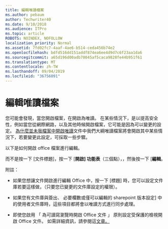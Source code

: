 ```yaml
---
title: 編輯唯讀檔案
ms.author: pebaum
author: Techwriter40
ms.date: 9/10/2018
ms.audience: ITPro
ms.topic: article
ROBOTS: NOINDEX, NOFOLLOW
localization_priority: Normal
ms.assetid: 7fd02fc7-4aaf-4ae6-b514-ceda456b74e2
ms.openlocfilehash: bdfd516dd151addf874ea6ee4d9d7c6f23aa1da6
ms.sourcegitcommit: a65d196d00adb70045af5caca9828fe44b951f61
ms.translationtype: MT
ms.contentlocale: zh-TW
ms.lasthandoff: 09/04/2019
ms.locfileid: "36756091"
---
```

# <a name="edit-a-read-only-file"></a>編輯唯讀檔案

您可能會發現，當您開啟檔案，在開啟為唯讀。 在某些情況下，是以提高安全性，例如當您從網際網路，以及其他時候開啟檔案，它可能是因為可以變更的設定。 [為什麼並未我檔案中開啟唯讀](https://support.office.com/article/Why-did-my-file-open-read-only-3ab4b792-da50-4b38-8628-14c64e1f1d15)文件中我們大綱唯讀檔案將會開啟其中某些情況下，若要變更此設定，可採取一些步驟。

以下是如何開啟 office 檔案進行編輯。

而不是按一下 [文件標題]，按一下 [**開啟] 功能表**（三個點），，然後按一下 [**編輯**。

附註：

- 如果您想讓文件開啟進行編輯 Office 中，按一下 [標題] 時，您可以設定文件庫若要這樣做，（只要您已變更的文件庫設定的權限）。

- 如果您有文件庫與簽出、 必要欄數或僅可以編輯的 sharepoint 版本設定] 中的使用者文件庫時，這些項目都將會以唯讀方式進行同步處理。

- 即使您啟用 「 為可讀寫瀏覽時開啟 Office 文件 」 原則設定受保護的檢視開啟 Office 文件。 如需詳細資訊，請參閱這[文章。](https://support.microsoft.com/help/983047/an-office-document-opens-in-protected-view-even-though-you-enable-the)

